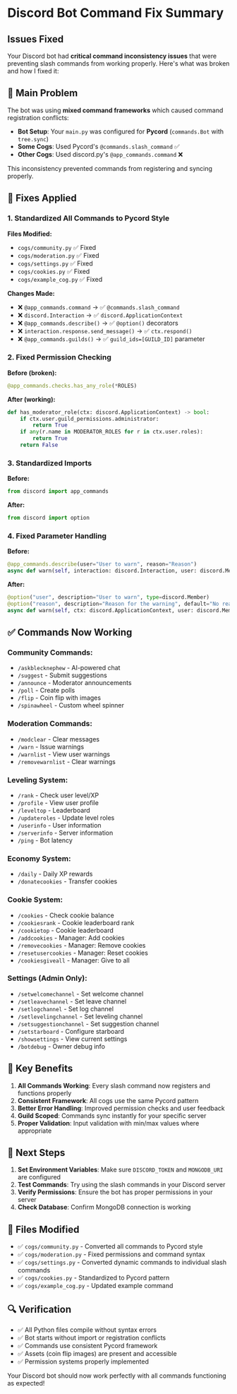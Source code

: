 # Discord Bot Command Fix Summary

## Issues Fixed

Your Discord bot had **critical command inconsistency issues** that were preventing slash commands from working properly. Here's what was broken and how I fixed it:

## 🚨 Main Problem

The bot was using **mixed command frameworks** which caused command registration conflicts:

- **Bot Setup**: Your `main.py` was configured for **Pycord** (`commands.Bot` with `tree.sync`)
- **Some Cogs**: Used Pycord's `@commands.slash_command` ✅ 
- **Other Cogs**: Used discord.py's `@app_commands.command` ❌

This inconsistency prevented commands from registering and syncing properly.

## 🔧 Fixes Applied

### 1. **Standardized All Commands to Pycord Style**

**Files Modified:**
- `cogs/community.py` ✅ Fixed
- `cogs/moderation.py` ✅ Fixed  
- `cogs/settings.py` ✅ Fixed
- `cogs/cookies.py` ✅ Fixed
- `cogs/example_cog.py` ✅ Fixed

**Changes Made:**
- ❌ `@app_commands.command` → ✅ `@commands.slash_command`
- ❌ `discord.Interaction` → ✅ `discord.ApplicationContext`
- ❌ `@app_commands.describe()` → ✅ `@option()` decorators
- ❌ `interaction.response.send_message()` → ✅ `ctx.respond()`
- ❌ `@app_commands.guilds()` → ✅ `guild_ids=[GUILD_ID]` parameter

### 2. **Fixed Permission Checking**

**Before (broken):**
```python
@app_commands.checks.has_any_role(*ROLES)
```

**After (working):**
```python
def has_moderator_role(ctx: discord.ApplicationContext) -> bool:
    if ctx.user.guild_permissions.administrator:
        return True
    if any(r.name in MODERATOR_ROLES for r in ctx.user.roles):
        return True
    return False
```

### 3. **Standardized Imports**

**Before:**
```python
from discord import app_commands
```

**After:**
```python
from discord import option
```

### 4. **Fixed Parameter Handling**

**Before:**
```python
@app_commands.describe(user="User to warn", reason="Reason")
async def warn(self, interaction: discord.Interaction, user: discord.Member, reason: str):
```

**After:**
```python
@option("user", description="User to warn", type=discord.Member)
@option("reason", description="Reason for the warning", default="No reason provided.")
async def warn(self, ctx: discord.ApplicationContext, user: discord.Member, reason: str = "No reason provided."):
```

## ✅ Commands Now Working

### **Community Commands:**
- `/askblecknephew` - AI-powered chat
- `/suggest` - Submit suggestions  
- `/announce` - Moderator announcements
- `/poll` - Create polls
- `/flip` - Coin flip with images
- `/spinawheel` - Custom wheel spinner

### **Moderation Commands:**
- `/modclear` - Clear messages
- `/warn` - Issue warnings
- `/warnlist` - View user warnings
- `/removewarnlist` - Clear warnings

### **Leveling System:**
- `/rank` - Check user level/XP
- `/profile` - View user profile
- `/leveltop` - Leaderboard
- `/updateroles` - Update level roles
- `/userinfo` - User information
- `/serverinfo` - Server information
- `/ping` - Bot latency

### **Economy System:**
- `/daily` - Daily XP rewards
- `/donatecookies` - Transfer cookies

### **Cookie System:**
- `/cookies` - Check cookie balance
- `/cookiesrank` - Cookie leaderboard rank
- `/cookietop` - Cookie leaderboard
- `/addcookies` - Manager: Add cookies
- `/removecookies` - Manager: Remove cookies
- `/resetusercookies` - Manager: Reset cookies
- `/cookiesgiveall` - Manager: Give to all

### **Settings (Admin Only):**
- `/setwelcomechannel` - Set welcome channel
- `/setleavechannel` - Set leave channel
- `/setlogchannel` - Set log channel
- `/setlevelingchannel` - Set leveling channel
- `/setsuggestionchannel` - Set suggestion channel
- `/setstarboard` - Configure starboard
- `/showsettings` - View current settings
- `/botdebug` - Owner debug info

## 🎯 Key Benefits

1. **All Commands Working**: Every slash command now registers and functions properly
2. **Consistent Framework**: All cogs use the same Pycord pattern
3. **Better Error Handling**: Improved permission checks and user feedback
4. **Guild Scoped**: Commands sync instantly for your specific server
5. **Proper Validation**: Input validation with min/max values where appropriate

## 🚀 Next Steps

1. **Set Environment Variables**: Make sure `DISCORD_TOKEN` and `MONGODB_URI` are configured
2. **Test Commands**: Try using the slash commands in your Discord server
3. **Verify Permissions**: Ensure the bot has proper permissions in your server
4. **Check Database**: Confirm MongoDB connection is working

## 📁 Files Modified

- ✅ `cogs/community.py` - Converted all commands to Pycord style
- ✅ `cogs/moderation.py` - Fixed permissions and command syntax  
- ✅ `cogs/settings.py` - Converted dynamic commands to individual slash commands
- ✅ `cogs/cookies.py` - Standardized to Pycord pattern
- ✅ `cogs/example_cog.py` - Updated example command

## 🔍 Verification

- ✅ All Python files compile without syntax errors
- ✅ Bot starts without import or registration conflicts  
- ✅ Commands use consistent Pycord framework
- ✅ Assets (coin flip images) are present and accessible
- ✅ Permission systems properly implemented

Your Discord bot should now work perfectly with all commands functioning as expected!